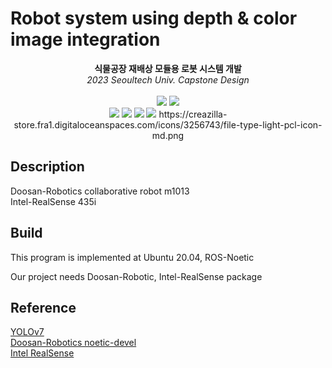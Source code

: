 # Robot system using depth & color image integration

<div align=center>
	<b>식물공장 재배상 모듈용 로봇 시스템 개발 </b><br> 
	<i>2023 Seoultech Univ. Capstone Design</i> 
	<br><br>
	
</div>


<div align=center>
	<img src="https://img.shields.io/badge/Ubuntu 20.04-E95420?style=flat&logo=Ubuntu&logoColor=white"/>
	<img src="https://img.shields.io/badge/ROS Noetic-22314E?style=flat&logo=ROS&logoColor=white"/> <br>
	<img src="https://img.shields.io/badge/python-blue?style=flat&logo=python&logoColor=white"/>
	<img src="https://img.shields.io/badge/PyTorch-EE4C2C?style=flat&logo=PyTorch&logoColor=white"/>
	<img src="https://img.shields.io/badge/C++-00599C?style=flat&logo=cplusplus&logoColor=white"/>
	<img src="https://creazilla-store.fra1.digitaloceanspaces.com/icons/3256743/file-type-light-pcl-icon-md.png/C++-00599C?style=flat&logo=cplusplus&logoColor=white"/>
	https://creazilla-store.fra1.digitaloceanspaces.com/icons/3256743/file-type-light-pcl-icon-md.png
</div>

## Description
Doosan-Robotics collaborative robot m1013 <br>
Intel-RealSense 435i
## Build
This program is implemented at Ubuntu 20.04, ROS-Noetic

Our project needs Doosan-Robotic, Intel-RealSense package

## Reference
[YOLOv7](https://github.com/WongKinYiu/yolov7) <br>
[Doosan-Robotics noetic-devel](https://github.com/doosan-robotics/doosan-robot#overview)<br>
[Intel RealSense](https://github.com/IntelRealSense/realsense-ros/tree/ros1-legacy)<br>

